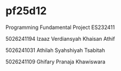 # pf25d12
Programming Fundamental Project ES232411

5026241194 Izaaz Verdiansyah Khaisan Athif

5026241031 Athilah Syahshiyah Tsabitah

5026241109 Ghifary Pranaja Khawiswara
